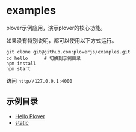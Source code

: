 # examples


plover示例应用，演示plover的核心功能。  

如果没有特别说明，都可以使用以下方式运行。

```
git clone git@github.com:ploverjs/examples.git
cd hello      # 切换到示例目录
npm install
npm start
```

访问 `http//127.0.0.1:4000`


## 示例目录

- [Hello Plover](hello)
- [static](static)

